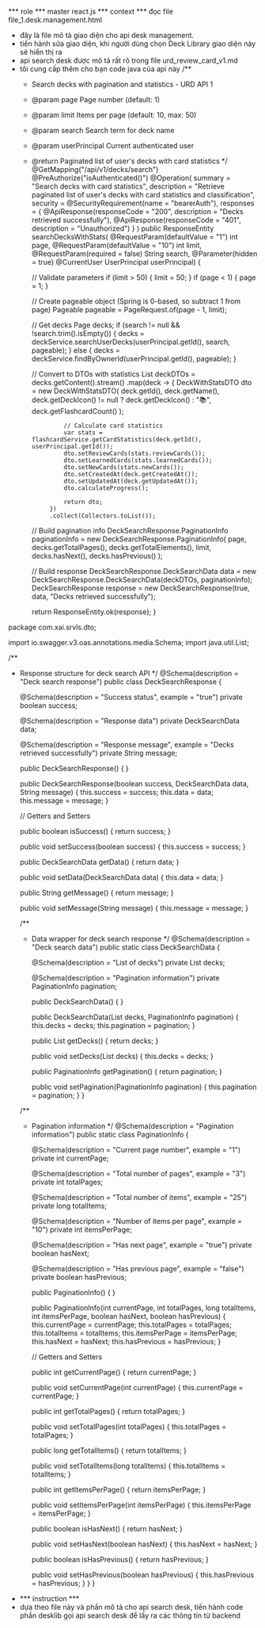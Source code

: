 *** role ***
master react.js
*** context ***
đọc file file_1.desk.management.html
- đây là file mô tả giao diện cho api desk management.
- tiến hành sửa giao diện, khi người dùng chọn Deck Library giao diện này sẽ hiển thị ra
- api search desk được mô tả rất rõ trong file urd_review_card_v1.md
- tôi cung cấp thêm cho bạn code java của api này
  /**
    * Search decks with pagination and statistics - URD API 1
    * @param page Page number (default: 1)
    * @param limit Items per page (default: 10, max: 50)
    * @param search Search term for deck name
    * @param userPrincipal Current authenticated user
    * @return Paginated list of user's decks with card statistics
      */
      @GetMapping("/api/v1/decks/search")
      @PreAuthorize("isAuthenticated()")
      @Operation(
      summary = "Search decks with card statistics",
      description = "Retrieve paginated list of user's decks with card statistics and classification",
      security = @SecurityRequirement(name = "bearerAuth"),
      responses = {
      @ApiResponse(responseCode = "200", description = "Decks retrieved successfully"),
      @ApiResponse(responseCode = "401", description = "Unauthorized")
      }
      )
      public ResponseEntity<DeckSearchResponse> searchDecksWithStats(
      @RequestParam(defaultValue = "1") int page,
      @RequestParam(defaultValue = "10") int limit,
      @RequestParam(required = false) String search,
      @Parameter(hidden = true) @CurrentUser UserPrincipal userPrincipal) {

      // Validate parameters
      if (limit > 50) {
      limit = 50;
      }
      if (page < 1) {
      page = 1;
      }

      // Create pageable object (Spring is 0-based, so subtract 1 from page)
      Pageable pageable = PageRequest.of(page - 1, limit);

      // Get decks
      Page<Deck> decks;
      if (search != null && !search.trim().isEmpty()) {
      decks = deckService.searchUserDecks(userPrincipal.getId(), search, pageable);
      } else {
      decks = deckService.findByOwnerId(userPrincipal.getId(), pageable);
      }

      // Convert to DTOs with statistics
      List<DeckWithStatsDTO> deckDTOs = decks.getContent().stream()
      .map(deck -> {
      DeckWithStatsDTO dto = new DeckWithStatsDTO(
      deck.getId(),
      deck.getName(),
      deck.getDeckIcon() != null ? deck.getDeckIcon() : "📚",
      deck.getFlashcardCount()
      );

                   // Calculate card statistics
                   var stats = flashcardService.getCardStatistics(deck.getId(), userPrincipal.getId());
                   dto.setReviewCards(stats.reviewCards());
                   dto.setLearnedCards(stats.learnedCards());
                   dto.setNewCards(stats.newCards());
                   dto.setCreatedAt(deck.getCreatedAt());
                   dto.setUpdatedAt(deck.getUpdatedAt());
                   dto.calculateProgress();
                   
                   return dto;
               })
               .collect(Collectors.toList());

      // Build pagination info
      DeckSearchResponse.PaginationInfo paginationInfo = new DeckSearchResponse.PaginationInfo(
      page,
      decks.getTotalPages(),
      decks.getTotalElements(),
      limit,
      decks.hasNext(),
      decks.hasPrevious()
      );

      // Build response
      DeckSearchResponse.DeckSearchData data = new DeckSearchResponse.DeckSearchData(deckDTOs, paginationInfo);
      DeckSearchResponse response = new DeckSearchResponse(true, data, "Decks retrieved successfully");

      return ResponseEntity.ok(response);
      }

package com.xai.srvls.dto;

import io.swagger.v3.oas.annotations.media.Schema;
import java.util.List;

/**
* Response structure for deck search API
  */
  @Schema(description = "Deck search response")
  public class DeckSearchResponse {

  @Schema(description = "Success status", example = "true")
  private boolean success;

  @Schema(description = "Response data")
  private DeckSearchData data;

  @Schema(description = "Response message", example = "Decks retrieved successfully")
  private String message;

  public DeckSearchResponse() {
  }

  public DeckSearchResponse(boolean success, DeckSearchData data, String message) {
  this.success = success;
  this.data = data;
  this.message = message;
  }

  // Getters and Setters

  public boolean isSuccess() {
  return success;
  }

  public void setSuccess(boolean success) {
  this.success = success;
  }

  public DeckSearchData getData() {
  return data;
  }

  public void setData(DeckSearchData data) {
  this.data = data;
  }

  public String getMessage() {
  return message;
  }

  public void setMessage(String message) {
  this.message = message;
  }

  /**
    * Data wrapper for deck search response
      */
      @Schema(description = "Deck search data")
      public static class DeckSearchData {

      @Schema(description = "List of decks")
      private List<DeckWithStatsDTO> decks;

      @Schema(description = "Pagination information")
      private PaginationInfo pagination;

      public DeckSearchData() {
      }

      public DeckSearchData(List<DeckWithStatsDTO> decks, PaginationInfo pagination) {
      this.decks = decks;
      this.pagination = pagination;
      }

      public List<DeckWithStatsDTO> getDecks() {
      return decks;
      }

      public void setDecks(List<DeckWithStatsDTO> decks) {
      this.decks = decks;
      }

      public PaginationInfo getPagination() {
      return pagination;
      }

      public void setPagination(PaginationInfo pagination) {
      this.pagination = pagination;
      }
      }

  /**
    * Pagination information
      */
      @Schema(description = "Pagination information")
      public static class PaginationInfo {

      @Schema(description = "Current page number", example = "1")
      private int currentPage;

      @Schema(description = "Total number of pages", example = "3")
      private int totalPages;

      @Schema(description = "Total number of items", example = "25")
      private long totalItems;

      @Schema(description = "Number of items per page", example = "10")
      private int itemsPerPage;

      @Schema(description = "Has next page", example = "true")
      private boolean hasNext;

      @Schema(description = "Has previous page", example = "false")
      private boolean hasPrevious;

      public PaginationInfo() {
      }

      public PaginationInfo(int currentPage, int totalPages, long totalItems,
      int itemsPerPage, boolean hasNext, boolean hasPrevious) {
      this.currentPage = currentPage;
      this.totalPages = totalPages;
      this.totalItems = totalItems;
      this.itemsPerPage = itemsPerPage;
      this.hasNext = hasNext;
      this.hasPrevious = hasPrevious;
      }

      // Getters and Setters

      public int getCurrentPage() {
      return currentPage;
      }

      public void setCurrentPage(int currentPage) {
      this.currentPage = currentPage;
      }

      public int getTotalPages() {
      return totalPages;
      }

      public void setTotalPages(int totalPages) {
      this.totalPages = totalPages;
      }

      public long getTotalItems() {
      return totalItems;
      }

      public void setTotalItems(long totalItems) {
      this.totalItems = totalItems;
      }

      public int getItemsPerPage() {
      return itemsPerPage;
      }

      public void setItemsPerPage(int itemsPerPage) {
      this.itemsPerPage = itemsPerPage;
      }

      public boolean isHasNext() {
      return hasNext;
      }

      public void setHasNext(boolean hasNext) {
      this.hasNext = hasNext;
      }

      public boolean isHasPrevious() {
      return hasPrevious;
      }

      public void setHasPrevious(boolean hasPrevious) {
      this.hasPrevious = hasPrevious;
      }
      }
      }

- *** instruction ***
- dựa theo file này và phần mô tả cho api search desk, tiến hành code phần desklib gọi api search desk để lấy ra các thông tin từ backend
